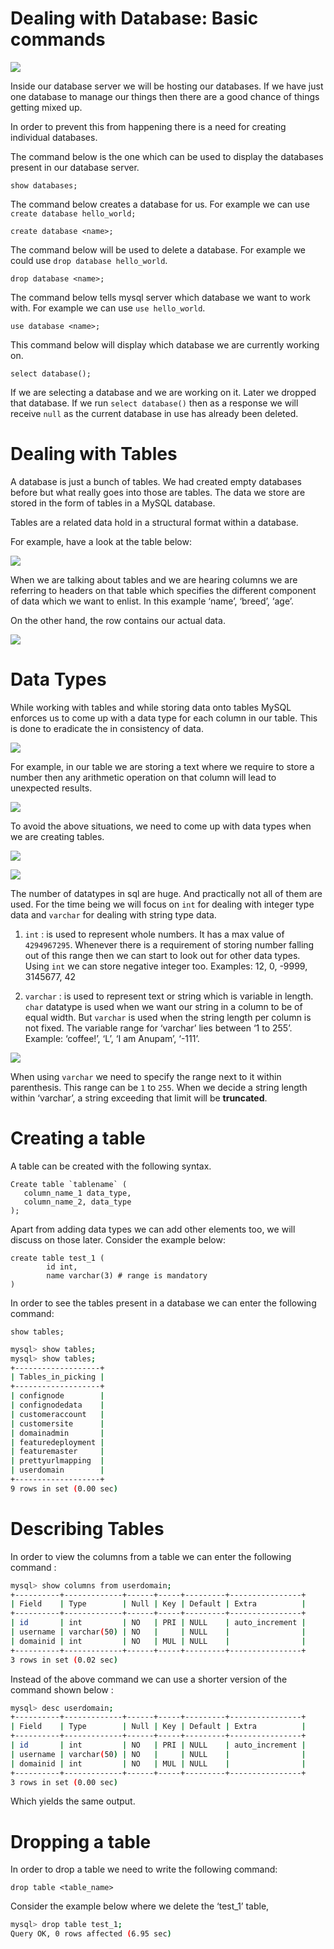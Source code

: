 # Dealing with Database: Basic commands

![](chapter_1_1.png)

Inside our database server we will be hosting our databases. If we have just one database to manage our things then there are a good chance of things getting mixed up.

In order to prevent this from happening there is a need for creating individual databases.

The command below is the one which can be used to display the databases present in our database server.

```mysql
show databases; 
```

The command below creates a database for us. 
For example we can use `create database hello_world;`

```mysql
create database <name>;
```

The command below will be used to delete a database. For example we could use `drop database hello_world`.

```mysql
drop database <name>;
``` 

The command below tells mysql server which database we want to work with. For example we can use `use hello_world`.

```mysql
use database <name>;
``` 

This command below will display which database we are currently working on.

```mysql
select database();
``` 

If we are selecting a database and we are working on it. Later we dropped that database. If we run `select database()` then as a response we will receive `null` as the current database in use has already been deleted.

# Dealing with Tables

A database is just a bunch of tables. We had created empty databases before but what really goes into those are tables. The data we store are stored in the form of tables in a MySQL database.

Tables are a related data hold in a structural format within a database.

For example, have a look at the table below:

![](chapter_1_2.png)

When we are talking about tables and we are hearing columns we are referring to headers on that table which specifies the different component of data which we want to enlist. In this example ‘name’, ‘breed’, ‘age’.

On the other hand, the row contains our actual data.

![](chapter_1_3.png)

# Data Types

While working with tables and while storing data onto tables MySQL enforces us to come up with a data type for each column in our table. This is done to eradicate the in consistency of data.

![](chapter_1_4.png)

For example, in our table we are storing a text where we require to store a number then any arithmetic operation on that column will lead to unexpected results.

![](chapter_1_5.png)

To avoid the above situations, we need to come up with data types when we are creating tables.

![](chapter_1_6.png)

![](chapter_1_7.png)

The number of datatypes in sql are huge. And practically not all of them are used. For the time being we will focus on `int` for dealing with integer type data and `varchar` for dealing with string type data.

1. `int` : is used to represent whole numbers. It has a max value of `4294967295`. Whenever there is a requirement of storing number falling out of this range then we can start to look out for other data types. Using `int` we can store negative integer too. Examples: 12, 0, -9999, 3145677, 42

2. `varchar` : is used to represent text or string which is variable in length. `char` datatype is used when we want our string in a column to be of equal width. But `varchar` is used when the string length per column is not fixed. The variable range for ‘varchar’ lies between ‘1 to 255’. Example: ‘coffee!’, ‘L’, ‘I am Anupam’, ‘-111’.

![](chapter_1_8.png)

When using `varchar` we need to specify the range next to it within parenthesis. This range can be `1` to `255`. When we decide a string length within ‘varchar’, a string exceeding that limit will be **truncated**.

# Creating a table

A table can be created with the following syntax.

```mysql
Create table `tablename` (
   column_name_1 data_type,
   column_name_2, data_type
);
```

Apart from adding data types we can add other elements too, we will discuss on those later. Consider the example below:

```mysql
create table test_1 (
        id int,
        name varchar(3) # range is mandatory
)
```

In order to see the tables present in a database we can enter the following command:

```mysql
show tables;
```

```sh
mysql> show tables;
mysql> show tables;
+-------------------+
| Tables_in_picking |
+-------------------+
| confignode        |
| confignodedata    |
| customeraccount   |
| customersite      |
| domainadmin       |
| featuredeployment |
| featuremaster     |
| prettyurlmapping  |
| userdomain        |
+-------------------+
9 rows in set (0.00 sec)

```

# Describing Tables

In order to view the columns from a table we can enter the following command : 

```sh
mysql> show columns from userdomain;
+----------+-------------+------+-----+---------+----------------+
| Field    | Type        | Null | Key | Default | Extra          |
+----------+-------------+------+-----+---------+----------------+
| id       | int         | NO   | PRI | NULL    | auto_increment |
| username | varchar(50) | NO   |     | NULL    |                |
| domainid | int         | NO   | MUL | NULL    |                |
+----------+-------------+------+-----+---------+----------------+
3 rows in set (0.02 sec)
```

Instead of the above command we can use a shorter version of the command shown below
:

```sh
mysql> desc userdomain;
+----------+-------------+------+-----+---------+----------------+
| Field    | Type        | Null | Key | Default | Extra          |
+----------+-------------+------+-----+---------+----------------+
| id       | int         | NO   | PRI | NULL    | auto_increment |
| username | varchar(50) | NO   |     | NULL    |                |
| domainid | int         | NO   | MUL | NULL    |                |
+----------+-------------+------+-----+---------+----------------+
3 rows in set (0.00 sec)
```

Which yields the same output.

# Dropping a table

In order to drop a table we need to write the following command:

```mysql
drop table <table_name>
```

Consider the example below where we delete the ‘test_1’ table,

```sh
mysql> drop table test_1;
Query OK, 0 rows affected (6.95 sec)
```

